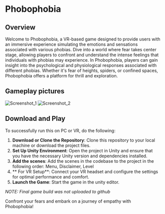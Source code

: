 # Phobophobia
## Overview

Welcome to Phobophobia, a VR-based game designed to provide users with an immersive experience simulating the emotions and sensations associated with various phobias. Dive into a world where fear takes center stage, allowing players to confront and understand the intense feelings that individuals with phobias may experience. In Phobophobia, players can gain insight into the psychological and physiological responses associated with different phobias. Whether it's fear of heights, spiders, or confined spaces, Phobophobia offers a platform for thrill and exploration.

## Gameplay pictures

![Screenshot_1](https://github.com/dcpais/dream-simulator/assets/86701936/6edea140-6f7e-4d39-a1c0-2c59327d6e36)
![Screenshot_2](https://github.com/dcpais/dream-simulator/assets/86701936/82c93ee2-f480-4b38-8607-0c8c289fbf9a)

## Download and Play

To successfully run this on PC or VR, do the following:

1. **Download or Clone the Repository**: Clone this repository to your local machine or download the project files.
2. **Set Up Unity Environment**: Open the project in Unity and ensure that you have the necessary Unity version and dependencies installed.
3. **Add the scenes**: Add the scenes in the codebase to the project in the following order: Menu, Disclaimer, Level
4. ** For VR Setup**: Connect your VR headset and configure the settings for optimal performance and comfort.
5. **Launch the Game**: Start the game in the unity editor.

_NOTE: Final game build was not uploaded to github_

Confront your fears and embark on a journey of empathy with Phobophobia!
